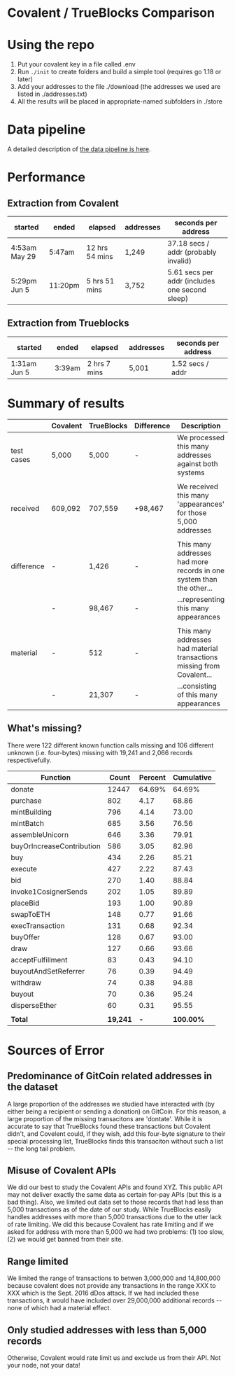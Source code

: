 # Covalent / TrueBlocks Comparison

# Using the repo

1. Put your covalent key in a file called .env
2. Run `./init` to create folders and build a simple tool (requires go 1.18 or later)
3. Add your addresses to the file ./download (the addresses we used are listed in ./addresses.txt)
4. All the results will be placed in appropriate-named subfolders in ./store

# Data pipeline

A detailed description of [the data pipeline is here](https://github.com/TrueBlocks/tokenomics/blob/main/explorations/covalent/PROCESS.md).

# Performance

## Extraction from Covalent

| started       | ended   | elapsed        | addresses | seconds per address                            |
| ------------- | ------- | -------------- | --------- | ---------------------------------------------- |
| 4:53am May 29 | 5:47am  | 12 hrs 54 mins | 1,249     | 37.18 secs / addr (probably invalid)           |
| 5:29pm Jun 5  | 11:20pm | 5 hrs 51 mins  | 3,752     | 5.61 secs per addr (includes one second sleep) |

## Extraction from Trueblocks

| started      | ended  | elapsed      | addresses | seconds per address |
| ------------ | ------ | ------------ | --------- | ------------------- |
| 1:31am Jun 5 | 3:39am | 2 hrs 7 mins | 5,001     | 1.52 secs / addr    |

# Summary of results

|            | Covalent | TrueBlocks | Difference | Description                                                             |
| ---------- | -------- | ---------- | ---------- | ----------------------------------------------------------------------- |
| test cases | 5,000    | 5,000      | -          | We processed this many addresses against both systems                   |
|            |          |            |            |                                                                         |
| received   | 609,092  | 707,559    | +98,467    | We received this many 'appearances' for those 5,000 addresses           |
|            |          |            |            |                                                                         |
| difference | -        | 1,426      | -          | This many addresses had more records in one system than the other...    |
|            | -        | 98,467     | -          | ...representing this many appearances                                   |
|            |          |            |            |                                                                         |
| material   | -        | 512        | -          | This many addresses had  material transactions missing from Covalent... |
|            | -        | 21,307     | -          | ...consisting of this many appearances                                  |

## What's missing?

There were 122 different known function calls missing and 106 different unknown (i.e. four-bytes) missing with 19,241 and 2,066 records respectivefully.

| Function                  | Count      | Percent | Cumulative  |
| ------------------------- | ---------- | ------- | ----------- |
| donate                    | 12447      | 64.69%  | 64.69%      |
| purchase                  | 802        | 4.17    | 68.86       |
| mintBuilding              | 796        | 4.14    | 73.00       |
| mintBatch                 | 685        | 3.56    | 76.56       |
| assembleUnicorn           | 646        | 3.36    | 79.91       |
| buyOrIncreaseContribution | 586        | 3.05    | 82.96       |
| buy                       | 434        | 2.26    | 85.21       |
| execute                   | 427        | 2.22    | 87.43       |
| bid                       | 270        | 1.40    | 88.84       |
| invoke1CosignerSends      | 202        | 1.05    | 89.89       |
| placeBid                  | 193        | 1.00    | 90.89       |
| swapToETH                 | 148        | 0.77    | 91.66       |
| execTransaction           | 131        | 0.68    | 92.34       |
| buyOffer                  | 128        | 0.67    | 93.00       |
| draw                      | 127        | 0.66    | 93.66       |
| acceptFulfillment         | 83         | 0.43    | 94.10       |
| buyoutAndSetReferrer      | 76         | 0.39    | 94.49       |
| withdraw                  | 74         | 0.38    | 94.88       |
| buyout                    | 70         | 0.36    | 95.24       |
| disperseEther             | 60         | 0.31    | 95.55       |
|                           |            |         |             |
| **Total**                 | **19,241** | **-**   | **100.00%** |

# Sources of Error

## Predominance of GitCoin related addresses in the dataset

A large proportion of the addresses we studied have interacted with (by either being 
a recipient or sending a donation) on GitCoin. For this reason, a large proportion of 
the missing transacitons are 'dontate'. While it is accurate to say that TrueBlocks
found these transactions but Covalent didn't, and Covelent could, if they wish, add
this four-byte signature to their special processing list, TrueBlocks finds this
transaciton without such a list -- the long tail problem.

## Misuse of Covalent APIs

We did our best to study the Covalent APIs and found XYZ. This public API may not
deliver exactly the same data as certain for-pay APIs (but this is a bad thing).
Also, we limited out data set to those records that had less than 5,000 transactions
as of the date of our study. While TrueBlocks easily handles addresses with more
than 5,000 transactions due to the utter lack of rate limiting. We did this
because Covalent has rate limiting and if we asked for address with more than 5,000
we had two problems: (1) too slow, (2) we would get banned from their site.

## Range limited

We limited the range of transactions to betwen 3,000,000 and 14,800,000 because
covalent does not provide any transactions in the range XXX to XXX which is
the Sept. 2016 dDos attack. If we had included these transactions, it would
have included over 29,000,000 additional records -- none of which had a material
effect.

## Only studied addresses with less than 5,000 records

Otherwise, Covalent would rate limit us and exclude us from their API.
Not your node, not your data!